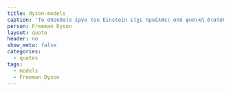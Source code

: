 ```yaml
---
title: dyson-models
caption: 'Το σπουδαίο έργο του Einstein είχε προέλθει από φυσική διαίσθηση και όταν ο Einstein σταμάτησε να δημιουργεί, ήταν επειδή έπαψε να σκέφτεται με συγκεκριμένες φυσικές εικόνες και έγινε χειριστής εξισώσεων.'
person: Freeman Dyson
layout: quote
header: no
show_meta: false
categories:
  - quotes
tags:
  - models
  - Freeman Dyson
---
```

